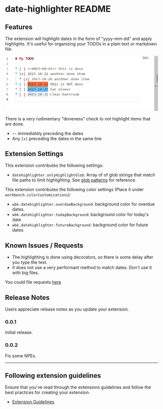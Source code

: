 # date-highlighter README

## Features

The extension will highlight dates in the form of "yyyy-mm-dd" and apply highlights. It's useful for organizing your TODOs in a plain text or markdown file.

![Date Highlighting example](example-highlight.png)

There is a very rudimentary "doneness" check to not highlight items that are done. 

* `~~` immediately preceding the dates
* Any `[x]` preceding the dates in the same line


## Extension Settings

This extension contributes the following settings:

* `datehighlighter.onlyHighlightGlob`: Array of of glob strings that match file paths to limit highlighting. See [glob patterns](https://code.visualstudio.com/docs/editor/glob-patterns) for reference.

This extension contributes the following color settings (Place it under `workbench.colorCustomizations`):

* `wbk.datehighlighter.overdueBackground`: background color for overdue dates.
* `wbk.datehighlighter.todayBackground`: background color for today's date
* `wbk.datehighlighter.futureBackground`:  background color for future dates

## Known Issues / Requests

* The highlighting is done using decorators, so there is some delay after you type the text.
* It does not use a very performant method to match dates. Don't use it with big files.

You could file requests [here](https://github.com/wbkang/vscode-ext-date-highlighter/issues)

## Release Notes

Users appreciate release notes as you update your extension.

### 0.0.1

Initial release.

### 0.0.2

Fix some NPEs.

---

## Following extension guidelines

Ensure that you've read through the extensions guidelines and follow the best practices for creating your extension.

* [Extension Guidelines](https://code.visualstudio.com/api/references/extension-guidelines)
